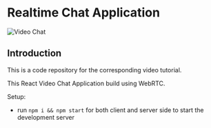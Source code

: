 # Realtime Chat Application

![Video Chat](https://i.ibb.co/7WZRLD1/122.jpg)

## Introduction
This is a code repository for the corresponding video tutorial. 

This React Video Chat Application build using WebRTC.

Setup:
- run ```npm i && npm start``` for both client and server side to start the development server
